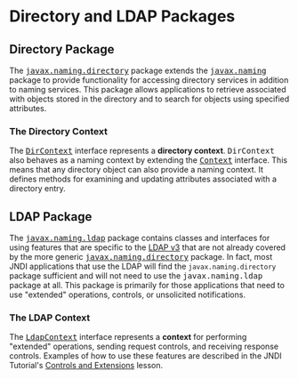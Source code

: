 
# Directory and LDAP Packages

## Directory Package

The 
[<tt>javax.naming.directory</tt>](https://docs.oracle.com/javase/8/docs/api/javax/naming/directory/package-summary.html) package extends the 
[<tt>javax.naming</tt>](https://docs.oracle.com/javase/8/docs/api/javax/naming/package-summary.html) package to provide functionality for accessing directory services in addition to naming services. This package allows applications to retrieve associated with objects stored in the directory and to search for objects using specified attributes.

### The Directory Context

The 
[<tt>DirContext</tt>](https://docs.oracle.com/javase/8/docs/api/javax/naming/directory/DirContext.html) interface represents a **directory context**. <tt>DirContext</tt> also behaves as a naming context by extending the 
[<tt>Context</tt>](https://docs.oracle.com/javase/8/docs/api/javax/naming/Context.html) interface.  This means that
any directory object can also provide a naming context. It defines methods
for examining and updating attributes associated with a directory entry.

## LDAP Package

The 
[<tt>javax.naming.ldap</tt>](https://docs.oracle.com/javase/8/docs/api/javax/naming/ldap/package-summary.html) package contains classes and interfaces for using features that are specific to the 
[LDAP v3](http://www.ietf.org/rfc/rfc2251.txt) that are not already covered by the more generic 
[<tt>javax.naming.directory</tt>](https://docs.oracle.com/javase/8/docs/api/javax/naming/directory/package-summary.html) package. In fact, most JNDI applications that use the LDAP will find the `javax.naming.directory` package sufficient and will not need to use the <tt>javax.naming.ldap</tt> package at all. This package is primarily for those applications that need to use "extended" operations, controls, or unsolicited notifications.

### The LDAP Context

The 
[<tt>LdapContext</tt>](https://docs.oracle.com/javase/8/docs/api/javax/naming/ldap/LdapContext.html) interface represents a **context** for performing "extended" operations, sending request controls, and receiving response controls. Examples of how to use these features are described in the JNDI Tutorial's 
[Controls and Extensions](https://docs.oracle.com/javase/jndi/tutorial/ldap/ext/index.html) lesson.<br />
